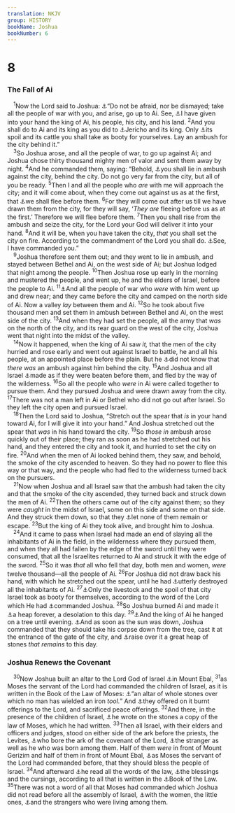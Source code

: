 ```yaml
---
translation: NKJV
group: HISTORY
bookName: Joshua 
bookNumber: 6
---
```


<div class="title"><h1>8</h1><h3>The Fall of Ai</h3></div>
<span class="verse gios_8_1"> <sup>1</sup>Now the Lord said to Joshua: <a data-toggle="tooltip" data-placement="bottom" title="Deut. 1:21; 7:18; 31:8; Josh. 1:9; 10:8">⚓</a>“Do not be afraid, nor be dismayed; take all the people of war with you, and arise, go up to Ai. See, <a data-toggle="tooltip" data-placement="bottom" title="Josh. 6:2">⚓</a>I have given into your hand the king of Ai, his people, his city, and his land. </span>
<span class="verse gios_8_2"><sup>2</sup>And you shall do to Ai and its king as you did to <a data-toggle="tooltip" data-placement="bottom" title="Josh. 6:21">⚓</a>Jericho and its king. Only <a data-toggle="tooltip" data-placement="bottom" title="Deut. 20:14; Josh. 8:27">⚓</a>its spoil and its cattle you shall take as booty for yourselves. Lay an ambush for the city behind it.”<br/></span>
<span class="verse gios_8_3"> <sup>3</sup>So Joshua arose, and all the people of war, to go up against Ai; and Joshua chose thirty thousand mighty men of valor and sent them away by night. </span>
<span class="verse gios_8_4"><sup>4</sup>And he commanded them, saying: “Behold, <a data-toggle="tooltip" data-placement="bottom" title="Judg. 20:29">⚓</a>you shall lie in ambush against the city, behind the city. Do not go very far from the city, but all of you be ready. </span>
<span class="verse gios_8_5"><sup>5</sup>Then I and all the people who <i>are</i> with me will approach the city; and it will come about, when they come out against us as at the first, that <a data-toggle="tooltip" data-placement="bottom" title="Josh. 7:5; Judg. 20:32">⚓</a>we shall flee before them. </span>
<span class="verse gios_8_6"><sup>6</sup>For they will come out after us till we have drawn them from the city, for they will say, ‘<i>They</i> <i>are</i> fleeing before us as at the first.’ Therefore we will flee before them. </span>
<span class="verse gios_8_7"><sup>7</sup>Then you shall rise from the ambush and seize the city, for the Lord your God will deliver it into your hand. </span>
<span class="verse gios_8_8"><sup>8</sup>And it will be, when you have taken the city, <i>that</i> you shall set the city on fire. According to the commandment of the Lord you shall do. <a data-toggle="tooltip" data-placement="bottom" title="2 Sam. 13:28">⚓</a>See, I have commanded you.”<br/></span>
<span class="verse gios_8_9"> <sup>9</sup>Joshua therefore sent them out; and they went to lie in ambush, and stayed between Bethel and Ai, on the west side of Ai; but Joshua lodged that night among the people. </span>
<span class="verse gios_8_10"><sup>10</sup>Then Joshua rose up early in the morning and mustered the people, and went up, he and the elders of Israel, before the people to Ai. </span>
<span class="verse gios_8_11"><sup>11</sup><a data-toggle="tooltip" data-placement="bottom" title="Josh. 8:5">⚓</a>And all the people of war who <i>were</i> with him went up and drew near; and they came before the city and camped on the north side of Ai. Now a valley <i>lay</i> between them and Ai. </span>
<span class="verse gios_8_12"><sup>12</sup>So he took about five thousand men and set them in ambush between Bethel and Ai, on the west side of the city. </span>
<span class="verse gios_8_13"><sup>13</sup>And when they had set the people, all the army that <i>was</i> on the north of the city, and its rear guard on the west of the city, Joshua went that night into the midst of the valley.<br/></span>
<span class="verse gios_8_14"> <sup>14</sup>Now it happened, when the king of Ai saw <i>it,</i> that the men of the city hurried and rose early and went out against Israel to battle, he and all his people, at an appointed place before the plain. But he <a data-toggle="tooltip" data-placement="bottom" title="Judg. 20:34; Eccl. 9:12">⚓</a>did not know that <i>there</i> <i>was</i> an ambush against him behind the city. </span>
<span class="verse gios_8_15"><sup>15</sup>And Joshua and all Israel <a data-toggle="tooltip" data-placement="bottom" title="Judg. 20:36">⚓</a>made as if they were beaten before them, and fled by the way of the wilderness. </span>
<span class="verse gios_8_16"><sup>16</sup>So all the people who <i>were</i> in Ai were called together to pursue them. And they pursued Joshua and were drawn away from the city. </span>
<span class="verse gios_8_17"><sup>17</sup>There was not a man left in Ai or Bethel who did not go out after Israel. So they left the city open and pursued Israel.<br/></span>
<span class="verse gios_8_18"> <sup>18</sup>Then the Lord said to Joshua, “Stretch out the spear that <i>is</i> in your hand toward Ai, for I will give it into your hand.” And Joshua stretched out the spear that <i>was</i> in his hand toward the city. </span>
<span class="verse gios_8_19"><sup>19</sup>So <i>those</i> <i>in</i> ambush arose quickly out of their place; they ran as soon as he had stretched out his hand, and they entered the city and took it, and hurried to set the city on fire. </span>
<span class="verse gios_8_20"><sup>20</sup>And when the men of Ai looked behind them, they saw, and behold, the smoke of the city ascended to heaven. So they had no power to flee this way or that way, and the people who had fled to the wilderness turned back on the pursuers.<br/></span>
<span class="verse gios_8_21"> <sup>21</sup>Now when Joshua and all Israel saw that the ambush had taken the city and that the smoke of the city ascended, they turned back and struck down the men of Ai. </span>
<span class="verse gios_8_22"><sup>22</sup>Then the others came out of the city against them; so they were <i>caught</i> in the midst of Israel, some on this side and some on that side. And they struck them down, so that they <a data-toggle="tooltip" data-placement="bottom" title="Deut. 7:2">⚓</a>let none of them remain or escape. </span>
<span class="verse gios_8_23"><sup>23</sup>But the king of Ai they took alive, and brought him to Joshua.<br/></span>
<span class="verse gios_8_24"> <sup>24</sup>And it came to pass when Israel had made an end of slaying all the inhabitants of Ai in the field, in the wilderness where they pursued them, and when they all had fallen by the edge of the sword until they were consumed, that all the Israelites returned to Ai and struck it with the edge of the sword. </span>
<span class="verse gios_8_25"><sup>25</sup>So it was <i>that</i> all who fell that day, both men and women, <i>were</i> twelve thousand—all the people of Ai. </span>
<span class="verse gios_8_26"><sup>26</sup>For Joshua did not draw back his hand, with which he stretched out the spear, until he had <a data-toggle="tooltip" data-placement="bottom" title="Josh. 6:21">⚓</a>utterly destroyed all the inhabitants of Ai. </span>
<span class="verse gios_8_27"><sup>27</sup><a data-toggle="tooltip" data-placement="bottom" title="Num. 31:22, 26">⚓</a>Only the livestock and the spoil of that city Israel took as booty for themselves, according to the word of the Lord which He had <a data-toggle="tooltip" data-placement="bottom" title="Josh. 8:2">⚓</a>commanded Joshua. </span>
<span class="verse gios_8_28"><sup>28</sup>So Joshua burned Ai and made it <a data-toggle="tooltip" data-placement="bottom" title="Deut. 13:16">⚓</a>a heap forever, a desolation to this day. </span>
<span class="verse gios_8_29"><sup>29</sup><a data-toggle="tooltip" data-placement="bottom" title="Josh. 10:26">⚓</a>And the king of Ai he hanged on a tree until evening. <a data-toggle="tooltip" data-placement="bottom" title="Deut. 21:22, 23; Josh. 10:27">⚓</a>And as soon as the sun was down, Joshua commanded that they should take his corpse down from the tree, cast it at the entrance of the gate of the city, and <a data-toggle="tooltip" data-placement="bottom" title="Josh. 7:26; 10:27">⚓</a>raise over it a great heap of stones <i>that</i> <i>remains</i> to this day.<br/></span>
<div class="title"><h3>Joshua Renews the Covenant</h3></div>
<span class="verse gios_8_30"> <sup>30</sup>Now Joshua built an altar to the Lord God of Israel <a data-toggle="tooltip" data-placement="bottom" title="Deut. 27:4–8">⚓</a>in Mount Ebal, </span>
<span class="verse gios_8_31"><sup>31</sup>as Moses the servant of the Lord had commanded the children of Israel, as it is written in the Book of the Law of Moses: <a data-toggle="tooltip" data-placement="bottom" title="Ex. 20:25; Deut. 27:5, 6">⚓</a>“an altar of whole stones over which no man has wielded an iron <i>tool.</i>” And <a data-toggle="tooltip" data-placement="bottom" title="Ex. 20:24">⚓</a>they offered on it burnt offerings to the Lord, and sacrificed peace offerings. </span>
<span class="verse gios_8_32"><sup>32</sup>And there, in the presence of the children of Israel, <a data-toggle="tooltip" data-placement="bottom" title="Deut. 27:2, 3, 8">⚓</a>he wrote on the stones a copy of the law of Moses, which he had written. </span>
<span class="verse gios_8_33"><sup>33</sup>Then all Israel, with their elders and officers and judges, stood on either side of the ark before the priests, the Levites, <a data-toggle="tooltip" data-placement="bottom" title="Deut. 31:9, 25">⚓</a>who bore the ark of the covenant of the Lord, <a data-toggle="tooltip" data-placement="bottom" title="Deut. 31:12">⚓</a>the stranger as well as he who was born among them. Half of them <i>were</i> in front of Mount Gerizim and half of them in front of Mount Ebal, <a data-toggle="tooltip" data-placement="bottom" title="Deut. 11:29; 27:12">⚓</a>as Moses the servant of the Lord had commanded before, that they should bless the people of Israel. </span>
<span class="verse gios_8_34"><sup>34</sup>And afterward <a data-toggle="tooltip" data-placement="bottom" title="Deut. 31:11; Neh. 8:3">⚓</a>he read all the words of the law, <a data-toggle="tooltip" data-placement="bottom" title="Deut. 28:2, 15, 45; 29:20, 21; 30:19">⚓</a>the blessings and the cursings, according to all that is written in the <a data-toggle="tooltip" data-placement="bottom" title="Josh. 1:8">⚓</a>Book of the Law. </span>
<span class="verse gios_8_35"><sup>35</sup>There was not a word of all that Moses had commanded which Joshua did not read before all the assembly of Israel, <a data-toggle="tooltip" data-placement="bottom" title="Ex. 12:38; Deut. 31:12">⚓</a>with the women, the little ones, <a data-toggle="tooltip" data-placement="bottom" title="Josh. 8:33">⚓</a>and the strangers who were living among them.<br/></span>
